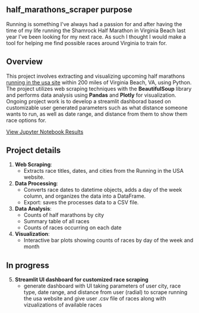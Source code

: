 ## half_marathons_scraper purpose

   Running is something I've always had a passion for and after having the time of my life running the Shamrock Half Marathon in Virginia Beach last year I've been looking for my next race. As such I thought I would make a tool for helping me find possible races around Virginia to train for. 

## Overview

   This project involves extracting and visualizing upcoming half marathons [running in the usa site](https://runningintheusa.com/classic/list/within-200-miles-of-virginia%20beach-va/upcoming/half-marathon/miles-between-250/page-2) within 200 miles of Virginia Beach, VA, using Python. The project utilizes web scraping techniques with the **BeautifulSoup** library and performs data analysis using **Pandas** and **Plotly** for visualization. Ongoing project work is to develop a streamlit dashborad based on customizable user generated parameters such as what distance someone wants to run, as well as date range, and distance from them to show them race options for.


[View Jupyter Notebook Results](file:///Users/luke/Downloads/projects/marathons_scraper/half_marathons_scraper.html)

## Project details

1. **Web Scraping**:
   - Extracts race titles, dates, and cities from the Running in the USA website.
3. **Data Processing**:
   - Converts race dates to datetime objects, adds a day of the week column, and organizes the data into a DataFrame.
   - Export: saves the processes data to a CSV file.
4. **Data Analysis**:
   - Counts of half marathons by city
   - Summary table of all races
   - Counts of races occurring on each date
5. **Visualization**:
   - Interactive bar plots showing counts of races by day of the week and month

## In progress
5. **Streamlit UI dashboard for customized race scraping** 
   - generate dashboard with UI taking parameters of user city, race type, date range, and distance from user (radial) to scrape running the    usa website and give user .csv file of races along with vizualizations of available races
